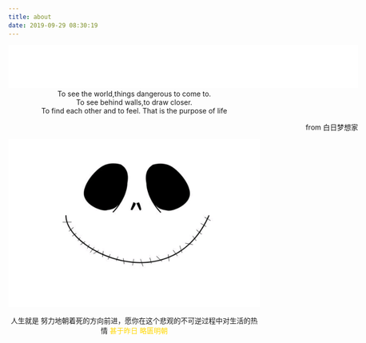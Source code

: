 ```yaml
---
title: about
date: 2019-09-29 08:30:19
---
```

<center>
    <iframe frameborder="no" border="0" marginwidth="0" marginheight="0" width=700 height=86 src="//music.163.com/outchain/player?type=2&id=32944946&auto=1&height=66"></iframe>
</center>


<div>
    <center>To see the world,things dangerous to come to.</center>
    <center>To see behind walls,to draw closer. </center>
    <center>To find each other and to feel. That is the purpose of life </center>
	<p align="right" style="width: 700px;">from	白日梦想家</p>
</div>																			

![picture](../public/images/aboutme.png)

<center>人生就是 努力地朝着死的方向前进，愿你在这个悲观的不可逆过程中对生活的热情 <font color="gold">甚于昨日 略匮明朝</font></center>
